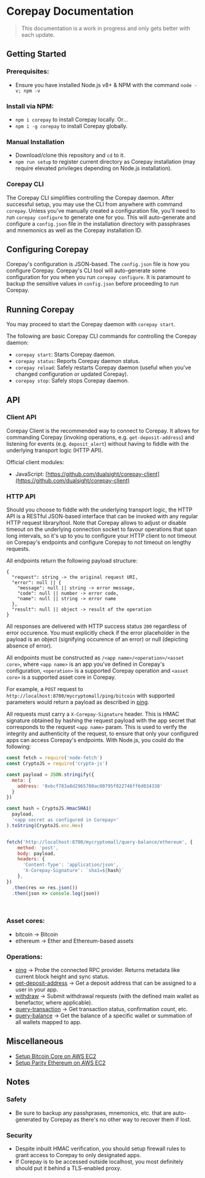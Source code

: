 # Corepay Documentation
> This documentation is a work in progress and only gets better with each update.

## Getting Started
### Prerequisites:
- Ensure you have installed Node.js v8+ & NPM with the command `node -v; npm -v`

### Install via NPM:
- `npm i corepay` to install Corepay locally. Or...
- `npm i -g corepay` to install Corepay globally.

### Manual Installation
- Download/clone this repository and `cd` to it.
- `npm run setup` to register current directory as Corepay installation (may require elevated privileges depending on Node.js installation).

### Corepay CLI
The Corepay CLI simpliflies controlling the Corepay daemon.
After successful setup, you may use the CLI from anywhere with command `corepay`. Unless you've manually created a configuration file, you'll need to run `corepay configure` to generate one for you. This will auto-generate and configure a `config.json` file in the installation directory with passphrases and mnemonics as well as the Corepay installation ID.

## Configuring Corepay
Corepay's configuration is JSON-based. The `config.json` file is how you configure Corepay. Corepay's CLI tool will auto-generate some configuration for you when you run `corepay configure`. It is paramount to backup the sensitive values in `config.json` before proceeding to run Corepay.

## Running Corepay
You may proceed to start the Corepay daemon with `corepay start`.

The following are basic Corepay CLI commands for controlling the Corepay daemon:
- `corepay start`: Starts Corepay daemon.
- `corepay status`: Reports Corepay daemon status.
- `corepay reload`: Safely restarts Corepay daemon (useful when you've changed configuration or updated Corepay).
- `corepay stop`: Safely stops Corepay daemon.

## API

### Client API
Corepay Client is the recommended way to connect to Corepay. It allows for commanding Corepay (invoking operations, e.g. `get-deposit-address`) and listening for events (e.g. `deposit_alert`) without having to fiddle with the underlying transport logic (HTTP API).

Official client modules:
- JavaScript: [https://github.com/dualsight/corepay-client](https://github.com/dualsight/corepay-client)

### HTTP API
Should you choose to fiddle with the underlying transport logic, the HTTP API is a RESTful JSON-based interface that can be invoked with any regular HTTP request library/tool. Note that Corepay allows to adjust or disable timeout on the underlying connection socket to favour operations that span long intervals, so it's up to you to configure your HTTP client to not timeout on Corepay's endpoints and configure Corepay to not timeout on lengthy requests.

All endpoints return the following payload structure:

```
{
  "request": string -> the original request URI,
  "error": null || {
    "message": null || string -> error message,
    "code": null || number -> error code,
    "name": null || string -> error name
  },
  "result": null || object -> result of the operation
}
```

All responses are delivered with HTTP success status `200` regardless of error occurence. You must explicitly check if the error placeholder in the payload is an object (signifying occurence of an error) or null (depicting absence of error).

All endpoints must be constructed as `/<app name>/<operation>/<asset core>`, where `<app name>` is an app you've defined in Corepay's configuration, `<operation>` is a supported Corepay operation and `<asset core>` is a supported asset core in Corepay.

For example, a `POST` request to `http://localhost:8700/mycryptomall/ping/bitcoin` with supported parameters would return a payload as described in [ping](./API/HTTP/ping.md).

All requests must carry a `X-Corepay-Signature` header. This is HMAC signature obtained by hashing the request payload with the app secret that corresponds to the request `<app name>` param. This is used to verify the integrity and authenticity of the request, to ensure that only your configured apps can access Corepay's endpoints. With Node.js, you could do the following:

  ```javascript
  const fetch = require('node-fetch')
  const CryptoJS = require('crypto-js')

  const payload = JSON.stringify({
    meta: {
      address: '0xbcf783a8d2965700ac00795f022746ff6d034338'
    }
  })

  const hash = CryptoJS.HmacSHA1(
    payload,
    '<app secret as configured in Corepay>'
  ).toString(CryptoJS.enc.Hex)
  

  fetch('http://localhost:8700/mycryptomall/query-balance/ethereum', {
      method: 'post',
      body: payload,
      headers: {
        'Content-Type': 'application/json',
        'X-Corepay-Signature': `sha1=${hash}`
      },
  })
    .then(res => res.json())
    .then(json => console.log(json))
  ```
<br />

### Asset cores:
- bitcoin -> Bitcoin
- ethereum -> Ether and Ethereum-based assets

### Operations:
- [ping](./API/HTTP/ping.md) -> Probe the connected RPC provider. Returns metadata like current block height and sync status.
- [get-deposit-address](./API/HTTP/get-deposit-address.md) -> Get a deposit address that can be assigned to a user in your app.
- [withdraw](./API/HTTP/withdraw.md) -> Submit withdrawal requests (with the defined main wallet as benefactor, where applicable).
- [query-transaction](./API/HTTP/query-transaction.md) -> Get transaction status, confirmation count, etc.
- [query-balance](./API/HTTP/query-balance.md) -> Get the balance of a specific wallet or summation of all wallets mapped to app.

## Miscellaneous
- [Setup Bitcoin Core on AWS EC2](./guides/Setup%20Bitcoin%20Core%20on%20AWS%20EC2.md)
- [Setup Parity Ethereum on AWS EC2](./guides/Setup%20Parity%20Ethereum%20on%20AWS%20EC2.md)

## Notes
### Safety
- Be sure to backup any passhprases, mnemonics, etc. that are auto-generated by Corepay as there's no other way to recover them if lost.
### Security
- Despite inbuilt HMAC verification, you should setup firewall rules to grant access to Corepay to only designated apps.
- If Corepay is to be accessed outside localhost, you most definitely should put it behind a TLS-enabled proxy.
